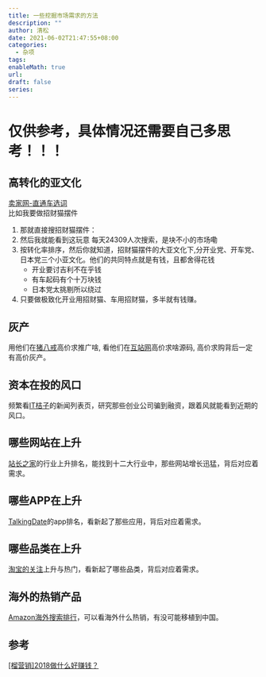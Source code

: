 ```yaml
---
title: 一些挖掘市场需求的方法
description: ""
author: 清松
date: 2021-06-02T21:47:55+08:00
categories:
  - 杂项
tags: 
enableMath: true
url: 
draft: false
series:
---
```

# 仅供参考，具体情况还需要自己多思考！！！

## 高转化的亚文化
[卖家网-直通车选词](http://www.taosj.com/tool/ztc.htm#wordPrecise)  
比如我要做招财猫摆件  
1. 那就直接搜招财猫摆件：  
2. 然后我就能看到这玩意 每天24309人次搜索，是块不小的市场嘞 
3. 按转化率排序，然后你就知道，招财猫摆件的大亚文化下,分开业党、开车党、日本党三个小亚文化。他们的共同特点就是有钱，且都舍得花钱  
	- 开业要讨吉利不在乎钱  
	- 有车起码有个十万块钱  
	- 日本党太挑剔所以绕过  
4. 只要做极致化开业用招财猫、车用招财猫，多半就有钱赚。
 
## 灰产
用他们在[猪八戒](http://task.zbj.com/xuqiu)高价求推广啥, 看他们在[互站网](https://demand.huzhan.com/code)高价求啥源码, 高价求购背后一定有高价灰产。

## 资本在投的风口
频繁看[IT桔子](https://www.itjuzi.com/dailynews)的新闻列表页，研究那些创业公司骗到融资，跟着风就能看到近期的风口。

## 哪些网站在上升
[站长之家](http://top.chinaz.com/hangyetop/index.html)的行业上升排名，能找到十二大行业中，那些网站增长迅猛，背后对应着需求。

## 哪些APP在上升
[TalkingDate](http://mi.talkingdata.com/appstore-rank.html)的app排名，看新起了那些应用，背后对应着需求。

## 哪些品类在上升
[淘宝的关注](https://top.taobao.com/index.php)上升与热门，看新起了哪些品类，背后对应着需求。

## 海外的热销产品
[Amazon海外搜索排行](http://amz.moojing.com/dashboard)，可以看海外什么热销，有没可能移植到中国。

## 参考
[[榴营销]2018做什么好赚钱？](https://www.t66y.com/htm_data/7/1712/2866695.html)
